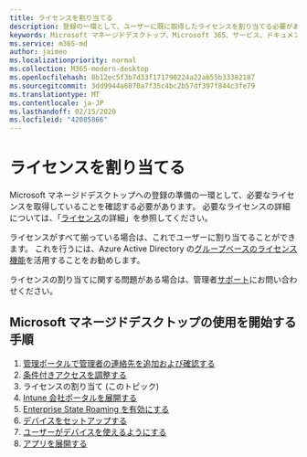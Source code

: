 ```yaml
---
title: ライセンスを割り当てる
description: 登録の一環として、ユーザーに既に取得したライセンスを割り当てる必要があります。
keywords: Microsoft マネージドデスクトップ、Microsoft 365、サービス、ドキュメント
ms.service: m365-md
author: jaimeo
ms.localizationpriority: normal
ms.collection: M365-modern-desktop
ms.openlocfilehash: 8b12ec5f3b7d33f171790224a22ab55b33382187
ms.sourcegitcommit: 3dd9944a6070a7f35c4bc2b57df397f844c3fe79
ms.translationtype: MT
ms.contentlocale: ja-JP
ms.lasthandoff: 02/15/2020
ms.locfileid: "42085866"
---
```

# <a name="assign-licenses"></a>ライセンスを割り当てる

Microsoft マネージドデスクトップへの登録の準備の一環として、必要なライセンスを取得していることを確認する必要があります。 必要なライセンスの詳細については、「[ライセンス](../get-ready/prerequisites.md#more-about-licenses)の詳細」を参照してください。


ライセンスがすべて揃っている場合は、これでユーザーに割り当てることができます。 これを行うには、Azure Active Directory の[グループベースのライセンス機能](https://docs.microsoft.com/azure/active-directory/fundamentals/active-directory-licensing-whatis-azure-portal)を活用することをお勧めします。

ライセンスの割り当てに関する問題がある場合は、管理者[サポート](../working-with-managed-desktop/admin-support.md)にお問い合わせください。

## <a name="steps-to-get-started-with-microsoft-managed-desktop"></a>Microsoft マネージドデスクトップの使用を開始する手順

1. [管理ポータルで管理者の連絡先を追加および確認する](add-admin-contacts.md)
2. [条件付きアクセスを調整する](conditional-access.md)
3. ライセンスの割り当て (このトピック)
4. [Intune 会社ポータルを展開する](company-portal.md)
5. [Enterprise State Roaming を有効にする](enterprise-state-roaming.md)
6. [デバイスをセットアップする](set-up-devices.md)
7. [ユーザーがデバイスを使えるようにする](get-started-devices.md)
8. [アプリを展開する](deploy-apps.md)
